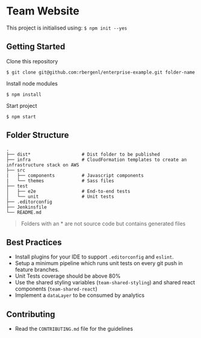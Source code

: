 Team Website
===

This project is initialised using: `$ npm init --yes`

## Getting Started
Clone this repository
```
$ git clone git@github.com:rbergenl/enterprise-example.git folder-name
```
Install node modules
```
$ npm install
```
Start project
```
$ npm start
```

## Folder Structure

    .
    ├── dist*                   # Dist folder to be published
    ├── infra                   # CloudFormation templates to create an infrastructure stack on AWS
    ├── src                     
    |   ├── components          # Javascript components
    |   └── themes              # Sass files
    ├── test                    
    │   ├── e2e                 # End-to-end tests
    │   └── unit                # Unit tests
    ├── .editorconfig
    ├── Jenkinsfile
    └── README.md

> Folders with an * are not source code but contains generated files

## Best Practices
- Install plugins for your IDE to support `.editorconfig` and `eslint`.
- Setup a minimum pipeline which runs unit tests on every git push in feature branches.
- Unit Tests coverage should be above 80%
- Use the shared styling variables (`team-shared-styling`) and shared react components (`team-shared-react`)
- Implement a `dataLayer` to be consumed by analytics

## Contributing
- Read the `CONTRIBUTING.md` file for the guidelines
